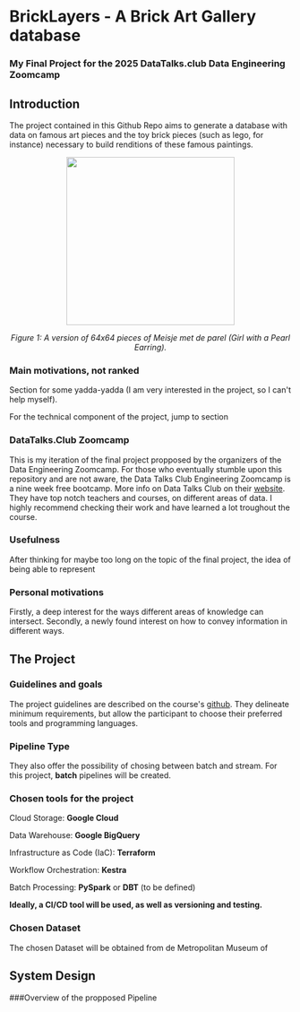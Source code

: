 # BrickLayers - A Brick Art Gallery database
### My Final Project for the 2025 DataTalks.club Data Engineering Zoomcamp

## Introduction

The project contained in this Github Repo aims to generate a database with data on famous art pieces and the toy brick pieces (such as lego, for instance) necessary to build renditions of these famous paintings.

<div align="center">
  <img src="https://github.com/user-attachments/assets/6b190051-292d-4d28-a58e-06b7d79fea2b" width="300" />
  <p><em>Figure 1: A version of 64x64 pieces of Meisje met de parel (Girl with a Pearl Earring).</em></p>
</div>

### Main motivations, not ranked
Section for some yadda-yadda (I am very interested in the project, so I can't help myself).

For the technical component of the project, jump to section

### DataTalks.Club Zoomcamp
This is my iteration of the final project propposed by the organizers of the Data Engineering Zoomcamp.
For those who eventually stumble upon this repository and are not aware, the Data Talks Club Engineering Zoomcamp is a nine week free bootcamp. More info on Data Talks Club on their [website](https://datatalks.club/). They have top notch teachers and courses, on different areas of data. I highly recommend checking their work and have learned a lot troughout the course.

### Usefulness

After thinking for maybe too long on the topic of the final project, the idea of being able to represent 

### Personal motivations
Firstly, a deep interest for the ways different areas of knowledge can intersect. Secondly, a newly found interest on how to convey information in different ways.

## The Project 

### Guidelines and goals

The project guidelines are described on the course's [github](https://github.com/DataTalksClub/data-engineering-zoomcamp/tree/main/projects). They delineate minimum requirements, but allow the participant to choose their preferred tools and programming languages. 

### Pipeline Type

They also offer the possibility of chosing between batch and stream. For this project, **batch** pipelines will be created.

### Chosen tools for the project

Cloud Storage: **Google Cloud**

Data Warehouse: **Google BigQuery**

Infrastructure as Code (IaC): **Terraform**

Workflow Orchestration: **Kestra**

Batch Processing: **PySpark** or **DBT** (to be defined)

**Ideally, a CI/CD tool will be used, as well as versioning and testing.**

### Chosen Dataset

The chosen Dataset will be obtained from de Metropolitan Museum of 

## System Design

###Overview of the propposed Pipeline













